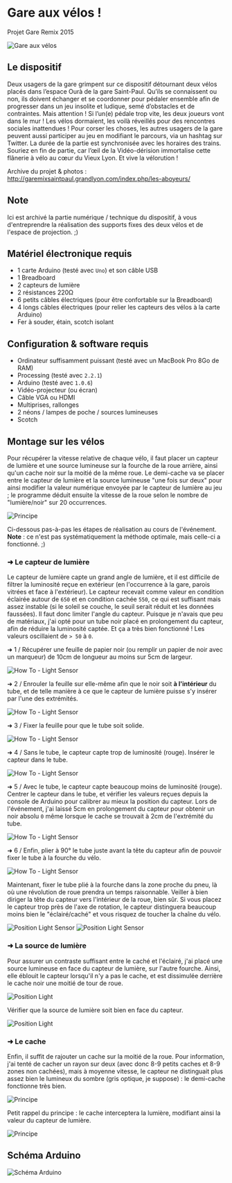 # Gare aux vélos !
Projet Gare Remix 2015

![Gare aux vélos](http://garemixsaintpaul.grandlyon.com/wp-content/uploads/2015/04/GR_velorution.jpg)

## Le dispositif

Deux usagers de la gare grimpent sur ce dispositif détournant deux vélos placés dans l’espace Ourà de la gare Saint-Paul. Qu’ils se connaissent ou non, ils doivent échanger et se coordonner pour pédaler ensemble afin de progresser dans un jeu insolite et ludique, semé d’obstacles et de contraintes. Mais attention ! Si l’un(e) pédale trop vite, les deux joueurs vont dans le mur ! Les vélos dormaient, les voilà réveillés pour des rencontres sociales inattendues ! Pour corser les choses, les autres usagers de la gare peuvent aussi participer au jeu en modifiant le parcours, via un hashtag sur Twitter. La durée de la partie est synchronisée avec les horaires des trains. Souriez en fin de partie, car l’œil de la Vidéo-dérision immortalise cette flânerie à vélo au cœur du Vieux Lyon. Et vive la vélorution !

Archive du projet & photos :
http://garemixsaintpaul.grandlyon.com/index.php/les-aboyeurs/

## Note

Ici est archivé la partie numérique / technique du dispositif, à vous d'entreprendre la réalisation des supports fixes des deux vélos et de l'espace de projection. ;)


## Matériel électronique requis

  * 1 carte Arduino (testé avec `Uno`) et son câble USB
  * 1 Breadboard
  * 2 capteurs de lumière
  * 2 résistances 220Ω
  * 6 petits câbles électriques (pour être confortable sur la Breadboard)
  * 4 longs câbles électriques (pour relier les capteurs des vélos à la carte Arduino)
  * Fer à souder, étain, scotch isolant


## Configuration & software requis

  * Ordinateur suffisamment puissant (testé avec un MacBook Pro 8Go de RAM)
  * Processing (testé avec `2.2.1`)
  * Arduino (testé avec `1.0.6`)
  * Vidéo-projecteur (ou écran)
  * Câble VGA ou HDMI
  * Multiprises, rallonges
  * 2 néons / lampes de poche / sources lumineuses
  * Scotch

## Montage sur les vélos

Pour récupérer la vitesse relative de chaque vélo, il faut placer un capteur de lumière et une source lumineuse sur la fourche de la roue arrière, ainsi qu'un cache noir sur la moitié de la même roue. Le demi-cache va se placer entre le capteur de lumière et la source lumineuse "une fois sur deux" pour ainsi modifier la valeur numérique envoyée par le capteur de lumière au jeu ; le programme déduit ensuite la vitesse de la roue selon le nombre de "lumière/noir" sur 20 occurrences. 

![Principe](Ressources/Principe.gif)

Ci-dessous pas-à-pas les étapes de réalisation au cours de l'événement.
**Note** : ce n'est pas systématiquement la méthode optimale, mais celle-ci a fonctionné. ;) 

### ➜ Le capteur de lumière

Le capteur de lumière capte un grand angle de lumière, et il est difficile de filtrer la luminosité reçue en extérieur (en l'occurrence à la gare, parois vitrées et face à l'extérieur). Le capteur recevait comme valeur en condition éclairée autour de `650` et en condition cachée `550`, ce qui est suffisant mais assez instable (si le soleil se couche, le seuil serait réduit et les données faussées). Il faut donc limiter l'angle du capteur. Puisque je n'avais que peu de matériaux, j'ai opté pour un tube noir placé en prolongement du capteur, afin de réduire la luminosité captée. Et ça a très bien fonctionné ! Les valeurs oscillaient de `> 50` à `0`.

➜ 1 / Récupérer une feuille de papier noir (ou remplir un papier de noir avec un marqueur) de 10cm de longueur au moins sur 5cm de largeur.

![How To - Light Sensor](Ressources/HowTo_LightSensor1.png)

➜ 2 / Enrouler la feuille sur elle-même afin que le noir soit **à l'intérieur** du tube, et de telle manière à ce que le capteur de lumière puisse s'y insérer par l'une des extrémités.

![How To - Light Sensor](Ressources/HowTo_LightSensor2.png)

➜ 3 / Fixer la feuille pour que le tube soit solide.

![How To - Light Sensor](Ressources/HowTo_LightSensor3.png)

➜ 4 / Sans le tube, le capteur capte trop de luminosité (rouge). Insérer le capteur dans le tube.

![How To - Light Sensor](Ressources/HowTo_LightSensor4.png)

➜ 5 / Avec le tube, le capteur capte beaucoup moins de luminosité (rouge). Centrer le capteur dans le tube, et vérifier les valeurs reçues depuis la console de Arduino pour calibrer au mieux la position du capteur. Lors de l'événement, j'ai laissé 5cm en prolongement du capteur pour obtenir un noir absolu `0` même lorsque le cache se trouvait à 2cm de l'extrémité du tube.

![How To - Light Sensor](Ressources/HowTo_LightSensor5.png)

➜ 6 / Enfin, plier à 90° le tube juste avant la tête du capteur afin de pouvoir fixer le tube à la fourche du vélo.

![How To - Light Sensor](Ressources/HowTo_LightSensor6.png)

Maintenant, fixer le tube plié à la fourche dans la zone proche du pneu, là où une révolution de roue prendra un temps raisonnable. Veiller à bien diriger la tête du capteur vers l'intérieur de la roue, bien sûr. Si vous placez le capteur trop près de l'axe de rotation, le capteur distinguera beaucoup moins bien le "éclairé/caché" et vous risquez de toucher la chaîne du vélo.

![Position Light Sensor](Ressources/PositionLightSensor_Profil.png)
![Position Light Sensor](Ressources/PositionLightSensor.png)


### ➜ La source de lumière

Pour assurer un contraste suffisant entre le caché et l'éclairé, j'ai placé une source lumineuse en face du capteur de lumière, sur l'autre fourche. Ainsi, elle éblouit le capteur lorsqu'il n'y a pas le cache, et est dissimulée derrière le cache noir une moitié de tour de roue.

![Position Light](Ressources/PositionLight.png)

Vérifier que la source de lumière soit bien en face du capteur.

![Position Light](Ressources/PositionLight2.png)


### ➜ Le cache

Enfin, il suffit de rajouter un cache sur la moitié de la roue. Pour information, j'ai tenté de cacher un rayon sur deux (avec donc 8-9 petits caches et 8-9 zones non cachées), mais à moyenne vitesse, le capteur ne distinguait plus assez bien le lumineux du sombre (gris optique, je suppose) : le demi-cache fonctionne très bien.

![Principe](Ressources/Cache.png)

Petit rappel du principe : le cache interceptera la lumière, modifiant ainsi la valeur du capteur de lumière.

![Principe](Ressources/Principe.gif)


## Schéma Arduino

![Schéma Arduino](Arduino/Schema.png)
